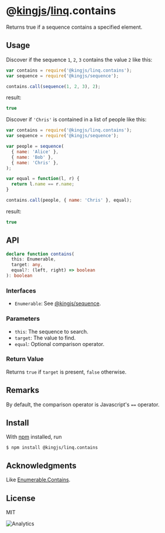# @[kingjs](https://www.npmjs.com/package/kingjs)/[linq](https://www.npmjs.com/package/@kingjs/linq).contains
Returns true if a sequence contains a specified element.
## Usage
Discover if the sequence `1`, `2`, `3` contains the value `2` like this:
```js
var contains = require('@kingjs/linq.contains');
var sequence = require('@kingjs/sequence');

contains.call(sequence(1, 2, 3), 2);
```
result:
```js
true
```
Discover if `'Chris'` is contained in a list of people like this:
```js
var contains = require('@kingjs/linq.contains');
var sequence = require('@kingjs/sequence');

var people = sequence(
  { name: 'Alice' },
  { name: 'Bob' },
  { name: 'Chris' },
);

var equal = function(l, r) { 
  return l.name == r.name; 
}

contains.call(people, { name: 'Chris' }, equal);
```
result:
```js
true
```
## API

```ts
declare function contains(
  this: Enumerable,
  target: any,
  equal?: (left, right) => boolean
): boolean
```
### Interfaces
- `Enumerable`: See [@kingjs/sequence](https://www.npmjs.com/package/@kingjs/sequence).
 
### Parameters
- `this`: The sequence to search.
- `target`: The value to find.
- `equal`: Optional comparison operator.

### Return Value
Returns `true` if `target` is present, `false` otherwise.

## Remarks
By default, the comparison operator is Javascript's `==` operator.

## Install
With [npm](https://npmjs.org/) installed, run

```
$ npm install @kingjs/linq.contains
```
## Acknowledgments
Like [Enumerable.Contains](https://msdn.microsoft.com/en-us/library/bb339118(v=vs.110).aspx).

## License

MIT

![Analytics](https://analytics.kingjs.net/linq/contains)